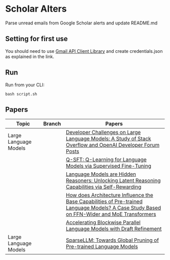 # Scholar Alters
Parse unread emails from Google Scholar alerts and update README.md

## Setting for first use
You should need to use [Gmail API Client Library](https://developers.google.com/gmail/api/quickstart/python) and create
credentials.json as explained in the link.

## Run
Run from your CLI:
```
bash script.sh
```
## Papers

| Topic | Branch | Papers |
| --- | --- | --- |
| Large Language Models |  | [Developer Challenges on Large Language Models: A Study of Stack Overflow and OpenAI Developer Forum Posts](https://scholar.google.com/scholar_url?url=https://arxiv.org/pdf/2411.10873&hl=en&sa=X&d=4802779475487097878&ei=lSlQZ5ihL76_y9YP2MmluAw&scisig=AFWwaeZmcQsLh4FU9RIP0gysCkgQ&oi=scholaralrt&hist=apJ4fD8AAAAJ:8900472388513427833:AFWwaeZM7Y6I9R2ROVLnk31jdyVz&html=&pos=0&folt=rel) |
|  |  | [Q-SFT: Q-Learning for Language Models via Supervised Fine-Tuning](https://scholar.google.com/scholar_url?url=https://arxiv.org/pdf/2411.05193&hl=en&sa=X&d=10279417018827333719&ei=lSlQZ9_aLdXEy9YPxYiS6QU&scisig=AFWwaebTIZpRDM32NyzjnnOI4XBk&oi=scholaralrt&hist=apJ4fD8AAAAJ:3096313017463695374:AFWwaeb8R4GEV1B4xk_Cz2b6H7gj&html=&pos=0&folt=rel) |
|  |  | [Language Models are Hidden Reasoners: Unlocking Latent Reasoning Capabilities via Self-Rewarding](https://scholar.google.com/scholar_url?url=https://arxiv.org/pdf/2411.04282%3F&hl=en&sa=X&d=13952632409504715879&ei=lSlQZ9_aLdXEy9YPxYiS6QU&scisig=AFWwaebCHXUOq4TE9RtaFXUspR_q&oi=scholaralrt&hist=apJ4fD8AAAAJ:3096313017463695374:AFWwaeb8R4GEV1B4xk_Cz2b6H7gj&html=&pos=1&folt=rel) |
|  |  | [How does Architecture Influence the Base Capabilities of Pre-trained Language Models? A Case Study Based on FFN-Wider and MoE Transformers](https://scholar.google.com/scholar_url?url=https://openreview.net/pdf%3Fid%3D67tRrjgzsh&hl=en&sa=X&d=13078570161380630146&ei=lSlQZ9_aLdXEy9YPxYiS6QU&scisig=AFWwaebgwbljL9gmYkzCkudOlKGB&oi=scholaralrt&hist=apJ4fD8AAAAJ:3096313017463695374:AFWwaeb8R4GEV1B4xk_Cz2b6H7gj&html=&pos=2&folt=rel) |
|  |  | [Accelerating Blockwise Parallel Language Models with Draft Refinement](https://scholar.google.com/scholar_url?url=https://openreview.net/pdf%3Fid%3DKT6F5Sw0eg&hl=en&sa=X&d=18375017579044240923&ei=lSlQZ9_aLdXEy9YPxYiS6QU&scisig=AFWwaeb_4I1STgj0KmHx5o1tyN0B&oi=scholaralrt&hist=apJ4fD8AAAAJ:3096313017463695374:AFWwaeb8R4GEV1B4xk_Cz2b6H7gj&html=&pos=3&folt=rel) |
| Large Language Models |  | [SparseLLM: Towards Global Pruning of Pre-trained Language Models](https://scholar.google.com/scholar_url?url=https://openreview.net/pdf%3Fid%3DoXHyYHp4Zb&hl=en&sa=X&d=2570638658173911419&ei=lSlQZ9_aLdXEy9YPxYiS6QU&scisig=AFWwaebxUUzGN-j6qmF6-vPv-sND&oi=scholaralrt&hist=apJ4fD8AAAAJ:3096313017463695374:AFWwaeb8R4GEV1B4xk_Cz2b6H7gj&html=&pos=4&folt=rel) |
